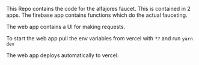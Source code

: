 

This Repo contains the code for the alfajores faucet. This is contained in 2 apps.
The firebase app contains functions which do the actual fauceting.

The web app contains a UI for making requests.

To start the web app pull the env variables from vercel with `??` and  run `yarn dev`

The web app deploys automatically to vercel.



